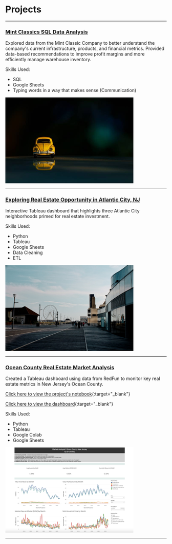 # Projects
---

### <a href="https://e-gilley.github.io/Mint-Classics-Analysis/" target="_blank">Mint Classics SQL Data Analysis</a>

Explored data from the Mint Classic Company to better understand the company's current infrastructure, products, and financial metrics. Provided data-based recommendations to improve profit margins and more efficiently manage warehouse inventory.

Skills Used:
- SQL
- Google Sheets
- Typing words in a way that makes sense (Communication)

<div class="project-link">
    <a href="https://e-gilley.github.io//Mint-Classics-Analysis/" target="_blank">
        <img src="images/fahad-bin-kamal-anik-QLaa3aYpwv8-unsplash.jpg?raw=true" alt="Project Image" width="400">
    </a>
</div>

---

### <a href="https://public.tableau.com/shared/SP6QB6GS9?:display_count=n&:origin=viz_share_link">Exploring Real Estate Opportunity in Atlantic City, NJ</a>

Interactive Tableau dashboard that highlights three Atlantic City neighborhoods primed for real estate investment.

Skills Used:
- Python
- Tableau
- Google Sheets
- Data Cleaning
- ETL

<a href="https://public.tableau.com/shared/SP6QB6GS9?:display_count=n&:origin=viz_share_link" target="_blank">
  <img src="images/Atlantic-City.jpg?raw=true" alt="People walking on the board walk in Atlantic City, New Jersey" width="400">
</a>

---

### <a href="https://public.tableau.com/views/OceanCountyRealEstateMarketOverview/OceanCountyDashboard?:language=en-US&:display_count=n&:origin=viz_share_link" target="_blank">Ocean County Real Estate Market Analysis</a>

Created a Tableau dashboard using data from RedFun to monitor key real estate metrics in New Jersey's Ocean County.

[Click here to view the project's notebook](https://colab.research.google.com/drive/1WIjgo4YAxOl8I2xMRPjRzGbe9V9lz_tU?usp=sharing){:target="_blank"}

[Click here to view the dashboard](https://public.tableau.com/views/OceanCountyRealEstateMarketOverview/OceanCountyDashboard?:language=en-US&:display_count=n&:origin=viz_share_link){:target="_blank"}

Skills Used:
- Python
- Tableau
- Google Colab
- Google Sheets

<a href="https://public.tableau.com/views/OceanCountyRealEstateMarketOverview/OceanCountyDashboard?:language=en-US&:display_count=n&:origin=viz_share_link" target="_blank">
  <img src="images/Dashboard.png?raw=true" alt="A dashboard showing real estate information for Ocean County, New Jersey" width="400">
</a>

---
